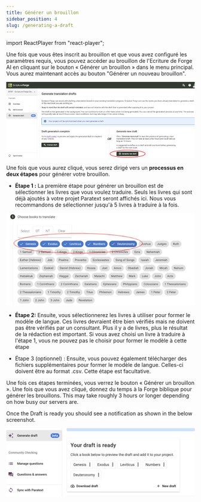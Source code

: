 ```yaml
---
title: Générer un brouillon
sidebar_position: 4
slug: /generating-a-draft
---
```


import ReactPlayer from "react-player";

<div class="player-wrapper"><ReactPlayer controls url="https://youtu.be/binHoeAGGvU" /></div>

Une fois que vous êtes inscrit au brouillon et que vous avez configuré les paramètres requis, vous pouvez accéder au brouillon de l'Ecriture de Forge AI en cliquant sur le bouton « Générer un brouillon » dans le menu principal. Vous aurez maintenant accès au bouton "Générer un nouveau brouillon".

![](./1574993447.png)

Une fois que vous aurez cliqué, vous serez dirigé vers un **processus en deux étapes** pour générer votre brouillon.

- **Étape 1 :** La première étape pour générer un brouillon est de sélectionner les livres que vous voulez traduire. Seuls les livres qui sont déjà ajoutés à votre projet Paratext seront affichés ici. Nous vous recommandons de sélectionner jusqu'à 5 livres à traduire à la fois.

![](./736001719.png)

- **Étape 2:** Ensuite, vous sélectionnerez les livres à utiliser pour former le modèle de langue. Ces livres devraient être bien vérifiés mais ne doivent pas être vérifiés par un consultant. Plus il y a de livres, plus le résultat de la rédaction est important. Si vous avez choisi un livre à traduire à l'étape 1, vous ne pouvez pas le choisir pour former le modèle à cette étape



- Étape 3 (optionnel) : Ensuite, vous pouvez également télécharger des fichiers supplémentaires pour former le modèle de langue. Celles-ci doivent être au format .csv. Cette étape est facultative.

Une fois ces étapes terminées, vous verrez le bouton « Générer un brouillon ». Une fois que vous avez cliqué, donnez du temps à la Forge biblique pour générer les brouillons. This may take roughly 3 hours or longer depending on how busy our servers are.

Once the Draft is ready you should see a notification as shown in the below screenshot.

![](./2097960595.png)
